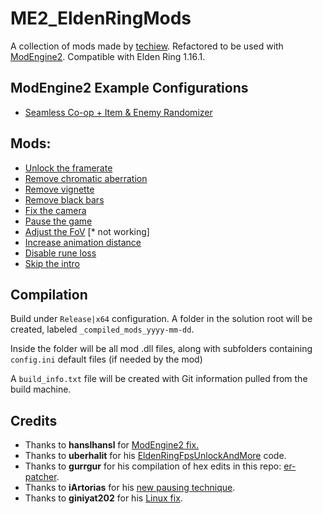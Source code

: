 # ME2_EldenRingMods
A collection of mods made by [techiew](https://github.com/techiew). Refactored to be used with [ModEngine2](https://github.com/soulsmods/ModEngine2/releases). Compatible with Elden Ring 1.16.1.

## ModEngine2 Example Configurations

- [Seamless Co-op + Item & Enemy Randomizer](_examples/ersc_randomizer.md)

## Mods:
- [Unlock the framerate](https://www.nexusmods.com/eldenring/mods/216)
- [Remove chromatic aberration](https://www.nexusmods.com/eldenring/mods/179)
- [Remove vignette](https://www.nexusmods.com/eldenring/mods/177)
- [Remove black bars](https://www.nexusmods.com/eldenring/mods/175)
- [Fix the camera](https://www.nexusmods.com/eldenring/mods/118)
- [Pause the game](https://www.nexusmods.com/eldenring/mods/43)
- [Adjust the FoV](https://www.nexusmods.com/eldenring/mods/325) [* not working]
- [Increase animation distance](https://www.nexusmods.com/eldenring/mods/349)
- [Disable rune loss](https://www.nexusmods.com/eldenring/mods/376)
- [Skip the intro](https://www.nexusmods.com/eldenring/mods/421)

## Compilation
Build under `Release|x64` configuration. A folder in the solution root will be created, labeled `_compiled_mods_yyyy-mm-dd`.

Inside the folder will be all mod .dll files, along with subfolders containing `config.ini` default files (if needed by the mod)

A `build_info.txt` file will be created with Git information pulled from the build machine.

## Credits
- Thanks to **hanslhansl** for [ModEngine2 fix.](https://github.com/techiew/EldenRingMods/issues/15#issuecomment-2233263140)
- Thanks to **uberhalit** for his [EldenRingFpsUnlockAndMore](https://github.com/uberhalit/EldenRingFpsUnlockAndMore) code.
- Thanks to **gurrgur** for his compilation of hex edits in this repo: [er-patcher](https://github.com/gurrgur/er-patcher).
- Thanks to **iArtorias** for his [new pausing technique](https://github.com/iArtorias/elden_pause).
- Thanks to **giniyat202** for his [Linux fix](https://github.com/techiew/EldenRingMods/pull/9).